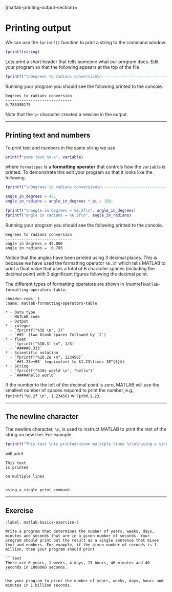 (matlab-printing-output-section)=
# Printing output

We can use the `fprintf()` function to print a string to the command window.

```matlab
fprintf(string)
```

Lets print a short header that tells someone what our program does. Edit your program so that the following appears at the top of the file

```matlab
fprintf("\nDegrees to radians conversion\n-----------------------------")
```

Running your program you should see the following printed to the console.

```text
Degrees to radians conversion
-----------------------------
0.785398175
```

Note that the `\n` character created a newline in the output.

---

## Printing text and numbers

To print text and numbers in the same string we use

```matlab
print(f"some text %x.x", variable)
```

where `formatspec` is a **formatting operator** that controls how the `variable` is printed. To demonstrate this edit your program so that it looks like the following.

```matlab
fprintf("\nDegrees to radians conversion\n-----------------------------")

angle_in_degrees = 45;
angle_in_radians = angle_in_degrees * pi / 180;

fprintf("\nangle in degrees = %6.3f\n", angle_in_degrees)
fprintf("angle in radians = %6.3f\n", angle_in_radians)
```

Running your program you should see the following printed to the console.

```text
Degrees to radians conversion
-----------------------------
angle in degrees = 45.000
angle in radians =  0.785
```

Notice that the angles have been printed using 3 decimal places. This is because we have used the formatting operator `%6.3f` which tells MATLAB to print a float value that uses a total of 6 character spaces (including the decimal point) with 3 significant figures following the decimal point.

The different types of formatting operators are shown in {numref}`matlab-formatting-operators-table`.

```{list-table} Format specifiers
:header-rows: 1
:name: matlab-formatting-operators-table

* - Data type
  - MATLAB code
  - Output
* - integer
  - `fprintf("%3d \n", 2)`
  - `##2` (two blank spaces followed by `2`)
* - float
  - `fprintf("%10.3f \n", 1/3)`
  - `#####0.333`
* - Scientific notation
  - `fprintf("%10.2e \n", 123456)`
  - `##1.23e+05` (equivalent to $1.23\times 10^{5}$)
* - String
  - `fprintf("%10s world \n", "hello")`
  - `#####hello world`
```

If the number to the left of the decimal point is zero, MATLAB will use the smallest number of spaces required to print the number, e.g., `fprintf("%0.2f \n", 1.23456)` will print `1.23`.

---

## The newline character

The newline character, `\n`, is used to instruct MATLAB to print the rest of the string on new line. For example

```matlab
fprintf("This text \nis printed\n\non multiple lines \n\n\nusing a single print command.\n")
```

will print

```text
This text 
is printed

on multiple lines 


using a single print command.
```

---

## Exercise

````{exercise}
:label: matlab-basics-exercise-5

Write a program that determines the number of years, weeks, days, minutes and seconds that are in a given number of seconds. Your program should print out the result as a single sentence that mixes text and numbers. For example, if the given number of seconds is 1 million, then your program should print

```text
There are 0 years, 1 weeks, 4 days, 13 hours, 46 minutes and 40 seconds in 1000000 seconds.
```

Use your program to print the number of years, weeks, days, hours and minutes in 1 billion seconds.
````

